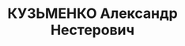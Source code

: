 ---
title: КУЗЬМЕНКО Александр Нестерович
description: "Уманьский мотороремонтный завод, главный инженер\n арестован 22.08.1937\n\
  \ Приговор: ВК ВС СССР, 17.11.1937 — ВМН\n Реабилитация: ВК ВС СССР, 03.08.1937\
  \ - за отсутствием  состава преступления"
---